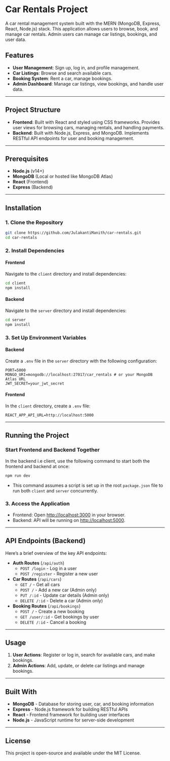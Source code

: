 
# Car Rentals Project

A car rental management system built with the MERN (MongoDB, Express, React, Node.js) stack. This application allows users to browse, book, and manage car rentals. Admin users can manage car listings, bookings, and user data.

## Features

- **User Management**: Sign up, log in, and profile management.
- **Car Listings**: Browse and search available cars.
- **Booking System**: Rent a car, manage bookings.
- **Admin Dashboard**: Manage car listings, view bookings, and handle user data.

---

## Project Structure

- **Frontend**: Built with React and styled using CSS frameworks. Provides user views for browsing cars, managing rentals, and handling payments.
- **Backend**: Built with Node.js, Express, and MongoDB. Implements RESTful API endpoints for user and booking management.

---

## Prerequisites

- **Node.js** (v14+)
- **MongoDB** (Local or hosted like MongoDB Atlas)
- **React** (Frontend)
- **Express** (Backend)

---

## Installation

### 1. Clone the Repository

```bash
git clone https://github.com/JulakantiManith/car-rentals.git
cd car-rentals
```

### 2. Install Dependencies

#### Frontend
Navigate to the `client` directory and install dependencies:

```bash
cd client
npm install
```

#### Backend
Navigate to the `server` directory and install dependencies:

```bash
cd server
npm install
```

### 3. Set Up Environment Variables

#### Backend
Create a `.env` file in the `server` directory with the following configuration:

```env
PORT=5000
MONGO_URI=mongodb://localhost:27017/car_rentals # or your MongoDB Atlas URL
JWT_SECRET=your_jwt_secret
```

#### Frontend
In the `client` directory, create a `.env` file:

```env
REACT_APP_API_URL=http://localhost:5000
```

---

## Running the Project

### Start Frontend and Backend Together

In the backend i.e client, use the following command to start both the frontend and backend at once:

```bash
npm run dev
```

- This command assumes a script is set up in the root `package.json` file to run both `client` and `server` concurrently.

### 3. Access the Application

- Frontend: Open [http://localhost:3000](http://localhost:3000) in your browser.
- Backend: API will be running on [http://localhost:5000](http://localhost:5000).

---

## API Endpoints (Backend)

Here’s a brief overview of the key API endpoints:

- **Auth Routes** (`/api/auth`)
  - `POST /login` - Log in a user
  - `POST /register` - Register a new user
- **Car Routes** (`/api/cars`)
  - `GET /` - Get all cars
  - `POST /` - Add a new car (Admin only)
  - `PUT /:id` - Update car details (Admin only)
  - `DELETE /:id` - Delete a car (Admin only)
- **Booking Routes** (`/api/bookings`)
  - `POST /` - Create a new booking
  - `GET /user/:id` - Get bookings by user
  - `DELETE /:id` - Cancel a booking

---

## Usage

1. **User Actions**: Register or log in, search for available cars, and make bookings.
2. **Admin Actions**: Add, update, or delete car listings and manage bookings.

---

## Built With

- **MongoDB** - Database for storing user, car, and booking information
- **Express** - Node.js framework for building RESTful APIs
- **React** - Frontend framework for building user interfaces
- **Node.js** - JavaScript runtime for server-side development

---


## License

This project is open-source and available under the MIT License.
